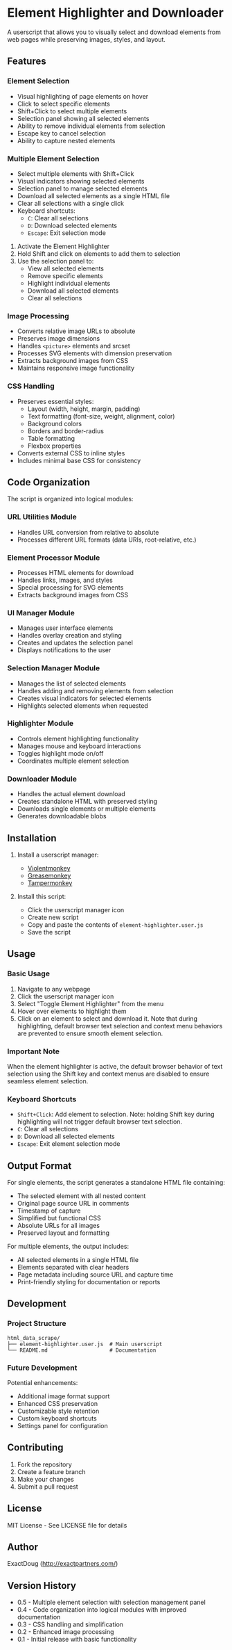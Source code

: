 # Element Highlighter and Downloader

A userscript that allows you to visually select and download elements from web pages while preserving images, styles, and layout.

## Features

### Element Selection

- Visual highlighting of page elements on hover
- Click to select specific elements
- Shift+Click to select multiple elements
- Selection panel showing all selected elements
- Ability to remove individual elements from selection
- Escape key to cancel selection
- Ability to capture nested elements

### Multiple Element Selection

- Select multiple elements with Shift+Click
- Visual indicators showing selected elements
- Selection panel to manage selected elements
- Download all selected elements as a single HTML file
- Clear all selections with a single click
- Keyboard shortcuts:
  - `C`: Clear all selections
  - `D`: Download selected elements
  - `Escape`: Exit selection mode

1. Activate the Element Highlighter
2. Hold Shift and click on elements to add them to selection
3. Use the selection panel to:
   - View all selected elements
   - Remove specific elements
   - Highlight individual elements
   - Download all selected elements
   - Clear all selections

### Image Processing

- Converts relative image URLs to absolute
- Preserves image dimensions
- Handles `<picture>` elements and srcset
- Processes SVG elements with dimension preservation
- Extracts background images from CSS
- Maintains responsive image functionality

### CSS Handling

- Preserves essential styles:
  - Layout (width, height, margin, padding)
  - Text formatting (font-size, weight, alignment, color)
  - Background colors
  - Borders and border-radius
  - Table formatting
  - Flexbox properties
- Converts external CSS to inline styles
- Includes minimal base CSS for consistency

## Code Organization

The script is organized into logical modules:

### URL Utilities Module

- Handles URL conversion from relative to absolute
- Processes different URL formats (data URIs, root-relative, etc.)

### Element Processor Module

- Processes HTML elements for download
- Handles links, images, and styles
- Special processing for SVG elements
- Extracts background images from CSS

### UI Manager Module

- Manages user interface elements
- Handles overlay creation and styling
- Creates and updates the selection panel
- Displays notifications to the user

### Selection Manager Module

- Manages the list of selected elements
- Handles adding and removing elements from selection
- Creates visual indicators for selected elements
- Highlights selected elements when requested

### Highlighter Module

- Controls element highlighting functionality
- Manages mouse and keyboard interactions
- Toggles highlight mode on/off
- Coordinates multiple element selection

### Downloader Module

- Handles the actual element download
- Creates standalone HTML with preserved styling
- Downloads single elements or multiple elements
- Generates downloadable blobs

## Installation

1. Install a userscript manager:
   - [Violentmonkey](https://violentmonkey.github.io/)
   - [Greasemonkey](https://www.greasespot.net/)
   - [Tampermonkey](https://www.tampermonkey.net/)

2. Install this script:
   - Click the userscript manager icon
   - Create new script
   - Copy and paste the contents of `element-highlighter.user.js`
   - Save the script

## Usage

### Basic Usage

1. Navigate to any webpage
2. Click the userscript manager icon
3. Select "Toggle Element Highlighter" from the menu
4. Hover over elements to highlight them
5. Click on an element to select and download it. Note that during highlighting, default browser text selection and context menu behaviors are prevented to ensure smooth element selection.

### Important Note

When the element highlighter is active, the default browser behavior of text selection using the Shift key and context menus are disabled to ensure seamless element selection.

### Keyboard Shortcuts

- `Shift+Click`: Add element to selection. Note: holding Shift key during highlighting will not trigger default browser text selection.
- `C`: Clear all selections
- `D`: Download all selected elements
- `Escape`: Exit element selection mode

## Output Format

For single elements, the script generates a standalone HTML file containing:

- The selected element with all nested content
- Original page source URL in comments
- Timestamp of capture
- Simplified but functional CSS
- Absolute URLs for all images
- Preserved layout and formatting

For multiple elements, the output includes:

- All selected elements in a single HTML file
- Elements separated with clear headers
- Page metadata including source URL and capture time
- Print-friendly styling for documentation or reports

## Development

### Project Structure

```shell:
html_data_scrape/
├── element-highlighter.user.js  # Main userscript
└── README.md                    # Documentation
```

### Future Development

Potential enhancements:

- Additional image format support
- Enhanced CSS preservation
- Customizable style retention
- Custom keyboard shortcuts
- Settings panel for configuration

## Contributing

1. Fork the repository
2. Create a feature branch
3. Make your changes
4. Submit a pull request

## License

MIT License - See LICENSE file for details

## Author

ExactDoug (<http://exactpartners.com/>)

## Version History

- 0.5 - Multiple element selection with selection management panel
- 0.4 - Code organization into logical modules with improved documentation
- 0.3 - CSS handling and simplification
- 0.2 - Enhanced image processing
- 0.1 - Initial release with basic functionality
